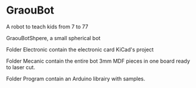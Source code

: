 # GraouBot
A robot to teach kids from 7 to 77

GraouBotShpere, a small spherical bot

Folder Electronic contain the electronic card KiCad's project

Folder Mecanic contain the entire bot 3mm MDF pieces in one board ready to laser cut.

Folder Program contain an Arduino librairy with samples.
